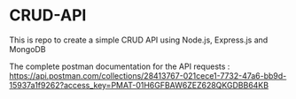 # CRUD-API
This is repo to create a simple CRUD API using Node.js, Express.js and MongoDB

The complete postman documentation for the API requests : https://api.postman.com/collections/28413767-021cece1-7732-47a6-bb9d-15937a1f9262?access_key=PMAT-01H6GFBAW6ZEZ628QKGDBB64KB
